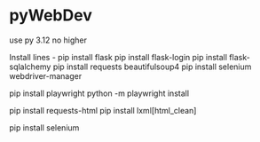 # pyWebDev
use py 3.12 no higher

Install lines - 
pip install flask 
pip install flask-login 
pip install flask-sqlalchemy
pip install requests beautifulsoup4
pip install selenium webdriver-manager


pip install playwright
python -m playwright install

pip install requests-html
pip install lxml[html_clean]


pip install selenium






 
